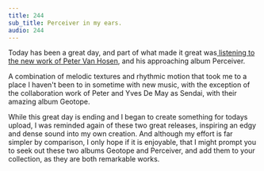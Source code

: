 ```yaml
---
title: 244
sub_title: Perceiver in my ears.
audio: 244
---
```


Today has been a great day, and part of what made it great was<a href="http://www.factmag.com/2012/08/31/peter-van-hoesen-to-release-new-album-next-week-stream-it-here-now/" title=" listening to the new work of Peter Van Hosen" target="_blank"> listening to the new work of Peter Van Hosen</a>, and his approaching album Perceiver.

A combination of melodic textures and rhythmic motion that took me to a place I haven't been to in sometime with new music, with the exception of the collaboration work of Peter and Yves De May as Sendai, with their amazing album Geotope.

While this great day is ending and I began to create something for todays upload, I was reminded again of these two great releases, inspiring an edgy and dense sound into my own creation. And although my effort is far simpler by comparison, I only hope if it is enjoyable, that I might prompt you to seek out these two albums Geotope and Perceiver, and add them to your collection, as they are both remarkable works.